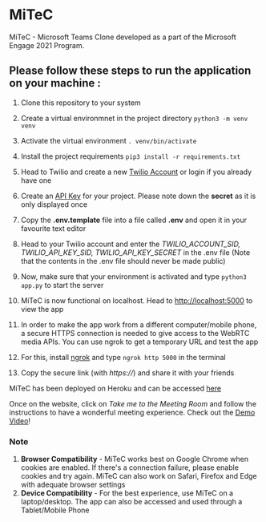 # MiTeC

MiTeC - Microsoft Teams Clone developed as a part of the Microsoft Engage 2021 Program.

## Please follow these steps to run the application on your machine :

1. Clone this repository to your system

2. Create a virtual environmnet in the project directory `python3 -m venv venv`

3. Activate the virtual environment `. venv/bin/activate`

4. Install the project requirements `pip3 install -r requirements.txt`

5. Head to Twilio and create a new [Twilio Account](https://www.twilio.com/try-twilio) or login if you already have one

6. Create an [API Key](https://www.twilio.com/console/project/api-keys) for your project. Please note down the **secret** as it is only displayed once

7. Copy the **.env.template** file into a file called **.env** and open it in your favourite text editor

8. Head to your Twilio account and enter the *TWILIO_ACCOUNT_SID, TWILIO_API_KEY_SID, TWILIO_API_KEY_SECRET* in the .env file (Note that the contents in the .env file should never be made public)

9. Now, make sure that your environment is activated and type `python3 app.py` to start the server

10. MiTeC is now functional on localhost. Head to [http://localhost:5000](http://localhost:5000) to view the app

11. In order to make the app work from a different computer/mobile phone, a secure HTTPS connection is needed to give access to the WebRTC media APIs. You can use ngrok to get a temporary URL and test the app

12. For this, install [ngrok](https://ngrok.com/) and type `ngrok http 5000` in the terminal

13. Copy the secure link (with *https://*) and share it with your friends

MiTeC has been deployed on Heroku and can be accessed [here](https://mitec-engage.herokuapp.com)

Once on the website, click on *Take me to the Meeting Room* and follow the instructions to have a wonderful meeting experience. Check out the [Demo Video](https://youtu.be/Hr8ndsltYfM)!

### Note

1. **Browser Compatibility** - MiTeC works best on Google Chrome when cookies are enabled. If there's a connection failure, please enable cookies and try again. MiTeC can also work on Safari, Firefox and Edge with adequate browser settings
2. **Device Compatibility** - For the best experience, use MiTeC on a laptop/desktop. The app can also be accessed and used through a Tablet/Mobile Phone
